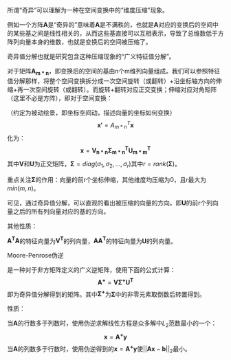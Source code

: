 所谓“奇异”可以理解为一种在空间变换中的”维度压缩”现象。

例如一个方阵$\mathbf{A}$是“奇异的”意味着$\mathbf{A}$是不满秩的，也就是$\mathbf{A}$对应的变换后的空间中的某些基之间是线性相关的，从而这些基直接可以互相表示，导致了总维数低于方阵列向量本身的维数，也就是变换后的空间被压缩了。

奇异值分解也就是研究包含这种压缩现象的“广义特征值分解”。

对于矩阵$\mathbf{A_{m*n}}$，即变换后的空间的基由n个m维列向量组成。我们可以参照特征值分解那样，将整个空间变换拆分成一次空间旋转（或翻转）+沿坐标轴方向的伸缩+再一次空间旋转（或翻转）。而旋转+翻转对应正交变换；伸缩对应对角矩阵（这里不必是方阵），即对于空间变换：

（约定为被动绘景，即坐标空间动，描述向量的坐标如何变换）
$$
\boldsymbol{x'}={A_{m*n}}^T\boldsymbol{x}
$$
化为：
$$
\boldsymbol{x}=\mathbf{V_{n*n}{\Sigma_{m*n}}^T {U_{m*m}}^T}
$$
其中$\mathbf{V}$和$\mathbf{U}$为正交矩阵，$\mathbf{\Sigma}=diag(\sigma_1,\sigma_2,...,\sigma_r)$其中$r=rank(\mathbf{\Sigma})$。

重点关注$\mathbf{\Sigma}$的作用：向量的前r个坐标伸缩，其他维度均压缩为0，且r最大为$min(m,n)$。

可见，通过奇异值分解，可以直观的看出被压缩的向量的方向。即$\mathbf{U}$的前r个列向量之后的所有列向量对应的基的方向。

其他性质：

$\mathbf{A^T A}$的特征向量为$\mathbf{V^T}$的列向量，$\mathbf{A A^T}$的特征向量为$\mathbf{U}$的列向量。



Moore-Penrose伪逆

是一种对于非方矩阵定义的广义逆矩阵，使用下面的公式计算：
$$
\mathbf{A^+}=\mathbf{V\Sigma^+ U^T}
$$
即为奇异值分解得到的矩阵。其中$\mathbf{\Sigma^+}$为$\mathbf{\Sigma}$中的非零元素取倒数后转置得到。

性质：

当$\mathbf{A}$的行数多于列数时，使用伪逆求解线性方程是众多解中$L_2$范数最小的一个：
$$
\boldsymbol{x}=\mathbf{A^+}\boldsymbol{y}
$$
当$\mathbf{A}$的列数多于行数时，使用伪逆得到的$\boldsymbol{x}=\mathbf{A^+}\boldsymbol{y}$使$||\mathbf{A}\boldsymbol{x}-\boldsymbol{b}||_2$最小。
